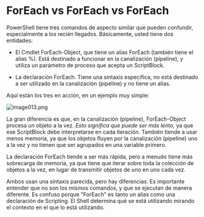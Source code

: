 # ForEach vs ForEach vs ForEach
PowerShell tiene tres comandos de aspecto similar que pueden confundir, especialmente a los recién llegados. Básicamente, usted tiene dos entidades:

- El Cmdlet ForEach-Object, que tiene un alias ForEach (también tiene el alias %). Está destinado a funcionar en la canalización (pipeline), y utiliza un parámetro de proceso que acepta un ScriptBlock.

- La declaración ForEach. Tiene una sintaxis específica, no está destinado a ser utilizado en la canalización (pipeline) y no tiene un alias.

Aquí están los tres en acción, en un ejemplo muy simple:

![image013.png](images/image013.png)

La gran diferencia es que, en la canalización (pipeline), ForEach-Object procesa un objeto a la vez. _Esto significa que puede ser más lento,_ ya que ese ScriptBlock debe interpretarse en cada iteración. También tiende a usar menos memoria, ya que los objetos fluyen por la canalización (pipeline) uno a la vez y no tienen que ser agrupados en una variable primero.

La declaración ForEach tiende a ser más rápida, pero a menudo tiene más sobrecarga de memoria, ya que tiene que iterar sobre toda la colección de objetos a la vez, en lugar de transmitir objetos de uno en uno cada vez.

Ambos usan una sintaxis parecida, pero hay diferencias. Es importante entender que no son los mismos comandos, y que se ejecutan de manera diferente. Es confuso porque "ForEach" es tanto un alias como una declaración de Scripting. El Shell determina qué se está utilizando mirando el contexto en el que lo está utilizando.
